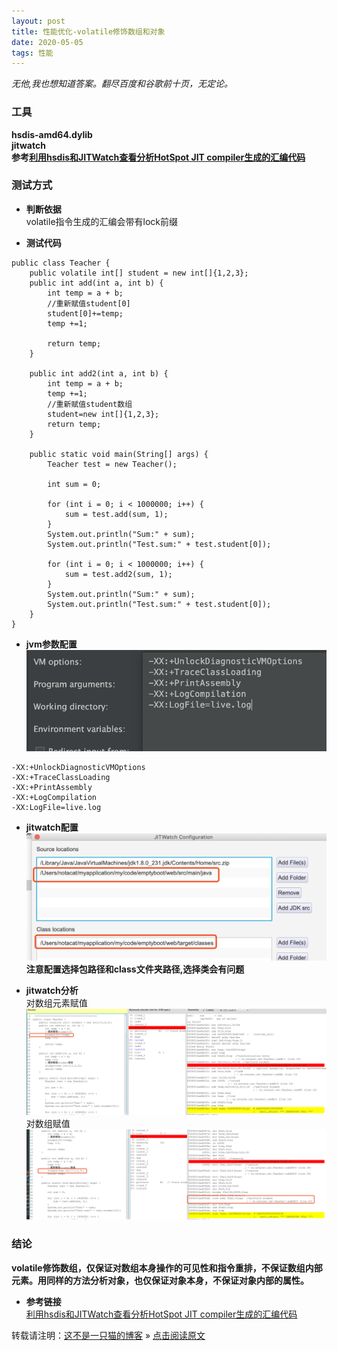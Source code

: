 ```yaml
---
layout: post
title: 性能优化-volatile修饰数组和对象
date: 2020-05-05
tags: 性能  
---
```

*无他,我也想知道答案。翻尽百度和谷歌前十页，无定论。*
### **工具** 
**hsdis-amd64.dylib<br/>**
**jitwatch<br/>**
**参考[利用hsdis和JITWatch查看分析HotSpot JIT compiler生成的汇编代码](https://blog.csdn.net/hengyunabc/article/details/26898657) <br/>**

### **测试方式**
- **判断依据<br/>**
volatile指令生成的汇编会带有lock前缀

- **测试代码<br/>**

```
public class Teacher {
    public volatile int[] student = new int[]{1,2,3};
    public int add(int a, int b) {
        int temp = a + b;
        //重新赋值student[0]
        student[0]+=temp;
        temp +=1;

        return temp;
    }

    public int add2(int a, int b) {
        int temp = a + b;
        temp +=1;
        //重新赋值student数组
        student=new int[]{1,2,3};
        return temp;
    }

    public static void main(String[] args) {
        Teacher test = new Teacher();

        int sum = 0;

        for (int i = 0; i < 1000000; i++) {
            sum = test.add(sum, 1);
        }
        System.out.println("Sum:" + sum);
        System.out.println("Test.sum:" + test.student[0]);

        for (int i = 0; i < 1000000; i++) {
            sum = test.add2(sum, 1);
        }
        System.out.println("Sum:" + sum);
        System.out.println("Test.sum:" + test.student[0]);
    }
}
```

- **jvm参数配置<br/>**
![](/images/posts/volatile/idea.png)<br/>

```
-XX:+UnlockDiagnosticVMOptions
-XX:+TraceClassLoading
-XX:+PrintAssembly
-XX:+LogCompilation
-XX:LogFile=live.log
```
- **jitwatch配置<br/>**
![](/images/posts/volatile/jitwatchconfig.png)<br/>
**注意配置选择包路径和class文件夹路径,选择类会有问题**

- **jitwatch分析<br/>**
 对数组元素赋值<br/>
![](/images/posts/volatile/nolock.png)<br/>
 对数组赋值<br/>
![](/images/posts/volatile/lock.png)<br/>

### **结论**
  **volatile修饰数组，仅保证对数组本身操作的可见性和指令重排，不保证数组内部元素。用同样的方法分析对象，也仅保证对象本身，不保证对象内部的属性。<br/>**

- **参考链接<br/>**
  [利用hsdis和JITWatch查看分析HotSpot JIT compiler生成的汇编代码](https://blog.csdn.net/hengyunabc/article/details/26898657)  
  
转载请注明：[这不是一只猫的博客](http://1024.notacat.cn) » [点击阅读原文](http://1024.notacat.cn/2020/05/%E6%80%A7%E8%83%BD%E4%BC%98%E5%8C%96-volatile%E4%BF%AE%E9%A5%B0%E6%95%B0%E7%BB%84%E5%92%8C%E5%AF%B9%E8%B1%A1/)


